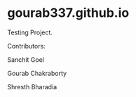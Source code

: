 # gourab337.github.io
Testing Project.

Contributors:

Sanchit Goel

Gourab Chakraborty

Shresth Bharadia
